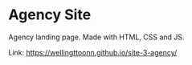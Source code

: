 # Agency Site

Agency landing page. Made with HTML, CSS and JS. 

Link: https://wellingttoonn.github.io/site-3-agency/
